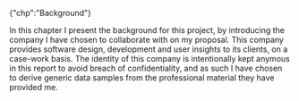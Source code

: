 {"chp":"Background"}

In this chapter I present the background for this project, by introducing the company I have chosen to collaborate with on my proposal. This company provides software design, development and user insights to its clients, on a case-work basis. The identity of this company is intentionally kept anymous in this report to avoid breach of confidentiality, and as such I have chosen to derive generic data samples from the professional material they have provided me.